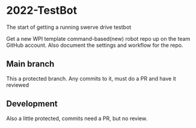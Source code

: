 # 2022-TestBot
The start of getting a running swerve drive testbot

Get a new WPI template command-based(new) robot repo up on the team GitHub account.  Also document the settings and workflow for the repo.

## Main branch
This a protected branch.  Any commits to it, must do a PR and have it reviewed

## Development
Also a little protected, commits need a PR, but no review.
